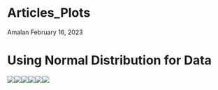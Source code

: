 Articles_Plots
================
Amalan
February 16, 2023

# Using Normal Distribution for Data

![](r1_Articles_files/figure-gfm/combine%20data%20and%20plot-1.png)<!-- -->![](r1_Articles_files/figure-gfm/combine%20data%20and%20plot-2.png)<!-- -->![](r1_Articles_files/figure-gfm/combine%20data%20and%20plot-3.png)<!-- -->![](r1_Articles_files/figure-gfm/combine%20data%20and%20plot-4.png)<!-- -->![](r1_Articles_files/figure-gfm/combine%20data%20and%20plot-5.png)<!-- -->![](r1_Articles_files/figure-gfm/combine%20data%20and%20plot-6.png)<!-- -->
